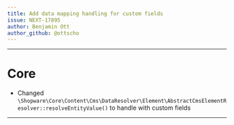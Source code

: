 ```yaml
---
title: Add data mapping handling for custom fields
issue: NEXT-17895
author: Benjamin Ott
author_github: @ottscho
---
```


---
# Core
* Changed `\Shopware\Core\Content\Cms\DataResolver\Element\AbstractCmsElementResolver::resolveEntityValue()` to handle with custom fields
___
